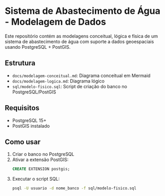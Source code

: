 # Sistema de Abastecimento de Água - Modelagem de Dados

Este repositório contém as modelagens conceitual, lógica e física de um sistema de abastecimento de água com suporte a dados geoespaciais usando PostgreSQL + PostGIS.

## Estrutura

- `docs/modelagem-conceitual.md`: Diagrama conceitual em Mermaid
- `docs/modelagem-logica.md`: Diagrama lógico
- `sql/modelo-fisico.sql`: Script de criação do banco no PostgreSQL/PostGIS

## Requisitos

- PostgreSQL 15+
- PostGIS instalado

## Como usar

1. Criar o banco no PostgreSQL
2. Ativar a extensão PostGIS:
   ```sql
   CREATE EXTENSION postgis;
   ```
3. Executar o script SQL:
   ```bash
   psql -U usuario -d nome_banco -f sql/modelo-fisico.sql
   ```
